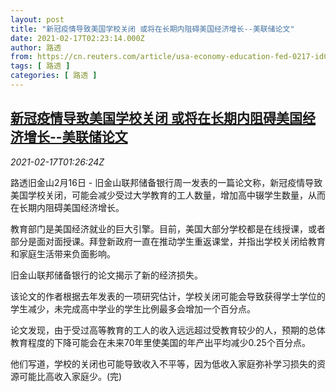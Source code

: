 ```yaml
---
layout: post
title: "新冠疫情导致美国学校关闭 或将在长期内阻碍美国经济增长--美联储论文"
date: 2021-02-17T02:23:14.000Z
author: 路透
from: https://cn.reuters.com/article/usa-economy-education-fed-0217-idCNKBS2AH04M
tags: [ 路透 ]
categories: [ 路透 ]
---
```

<!--1613528594000-->
[新冠疫情导致美国学校关闭 或将在长期内阻碍美国经济增长--美联储论文](https://cn.reuters.com/article/usa-economy-education-fed-0217-idCNKBS2AH04M)
------

<div>
<div><i>2021-02-17T01:26:24Z</i></div><p>路透旧金山2月16日 - 旧金山联邦储备银行周一发表的一篇论文称，新冠疫情导致美国学校关闭，可能会减少受过大学教育的工人数量，增加高中辍学生数量，从而在长期内阻碍美国经济增长。 　</p><p>教育部门是美国经济就业的巨大引擎。目前，美国大部分学校都是在线授课，或者部分是面对面授课。拜登新政府一直在推动学生重返课堂，并指出学校关闭给教育和家庭生活带来负面影响。 　</p><p>旧金山联邦储备银行的论文揭示了新的经济损失。 　</p><p>该论文的作者根据去年发表的一项研究估计，学校关闭可能会导致获得学士学位的学生减少，未完成高中学业的学生比例最多会增加一个百分点。 　</p><p>论文发现，由于受过高等教育的工人的收入远远超过受教育较少的人，预期的总体教育程度的下降可能会在未来70年里使美国的年产出平均减少0.25个百分点。 　</p><p>他们写道，学校的关闭也可能导致收入不平等，因为低收入家庭弥补学习损失的资源可能比高收入家庭少。(完)</p>
</div>
